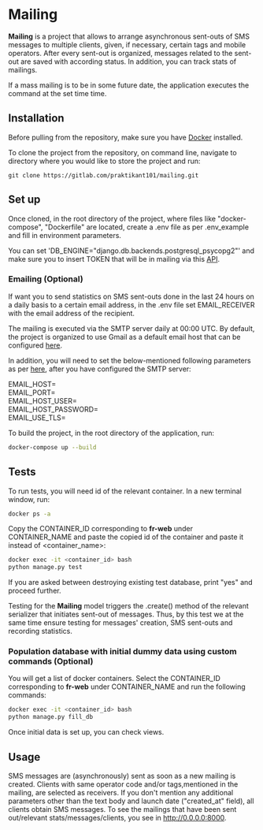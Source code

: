 # Mailing

**Mailing** is a project that allows to arrange asynchronous sent-outs of SMS messages to multiple clients, given, if necessary, certain tags and mobile operators.
After every sent-out is organized, messages related to the sent-out are saved with according status. In addition, you can track stats of mailings.

If a mass mailing is to be in some future date, the application executes the command at the set time time.

## Installation

Before pulling from the repository, make sure you have [Docker](https://docs.docker.com/engine/install/) installed.

To clone the project from the repository, on command line, navigate to directory where you would like to store the project and run:

```bass
git clone https://gitlab.com/praktikant101/mailing.git
```

## Set up

Once cloned, in the root directory of the project, where files like "docker-compose", "Dockerfile" are located, create a .env file as per .env_example and fill in environment parameters.

You can set 'DB_ENGINE="django.db.backends.postgresql_psycopg2"' and make sure you to insert TOKEN that will be in mailing via this [API](https://probe.fbrq.cloud/docs).

### Emailing (Optional)

If want you to send statistics on SMS sent-outs done in the last 24 hours on a daily basis to a certain email address, in the .env file
set EMAIL_RECEIVER with the email address of the recipient.

The mailing is executed via the SMTP server daily at 00:00 UTC. By default, the project is organized to use Gmail
as a default email host that can be configured [here](https://www.gmass.co/blog/gmail-smtp/).

In addition, you will need to set the below-mentioned following parameters as per [here](https://bshoo.medium.com/how-to-send-emails-with-python-django-through-google-smtp-server-for-free-22ea6ea0fb8e), after you have configured the SMTP server:

EMAIL_HOST=\
EMAIL_PORT=\
EMAIL_HOST_USER=\
EMAIL_HOST_PASSWORD=\
EMAIL_USE_TLS=


To build the project, in the root directory of the application, run:

```bash
docker-compose up --build
```

## Tests

To run tests, you will need id of the relevant container. In a new terminal window, run: 

```bash
docker ps -a
```

Copy the CONTAINER_ID corresponding to **fr-web** under CONTAINER_NAME and paste the copied id of the container and paste it instead of <container_name>:

```bash
docker exec -it <container_id> bash
python manage.py test
```
If you are asked between destroying existing test database, print "yes" and proceed further.

Testing for the **Mailing** model triggers the .create() method of the relevant serializer that initiates sent-out of messages. Thus, by this test we at the same time ensure testing for messages' creation, SMS sent-outs and recording statistics. 


### Population database with initial dummy data using custom commands (Optional)

You will get a list of docker containers. Select the CONTAINER_ID corresponding to **fr-web** under CONTAINER_NAME and run the following commands:

```bash
docker exec -it <container_id> bash
python manage.py fill_db
```

Once initial data is set up, you can check views. 


## Usage

SMS messages are (asynchronously) sent as soon as a new mailing is created. Clients with same operator code and/or tags,mentioned in the mailing,
are selected as receivers. If you don't mention any additional parameters other than the text body and launch date ("created_at" field),
all clients obtain SMS messages. To see the mailings that have been sent out/relevant stats/messages/clients, you see in http://0.0.0.0:8000. 


